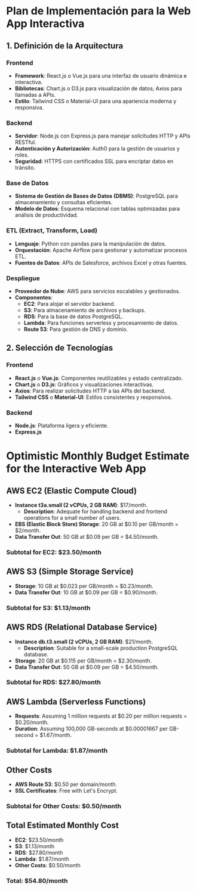 # Plan de Implementación para la Web App Interactiva

## 1. Definición de la Arquitectura

### Frontend

- **Framework**: React.js o Vue.js para una interfaz de usuario dinámica e interactiva.
- **Bibliotecas**: Chart.js o D3.js para visualización de datos; Axios para llamadas a APIs.
- **Estilo**: Tailwind CSS o Material-UI para una apariencia moderna y responsiva.

### Backend

- **Servidor**: Node.js con Express.js para manejar solicitudes HTTP y APIs RESTful.
- **Autenticación y Autorización**: Auth0 para la gestión de usuarios y roles.
- **Seguridad**: HTTPS con certificados SSL para encriptar datos en tránsito.

### Base de Datos

- **Sistema de Gestión de Bases de Datos (DBMS)**: PostgreSQL para almacenamiento y consultas eficientes.
- **Modelo de Datos**: Esquema relacional con tablas optimizadas para análisis de productividad.

### ETL (Extract, Transform, Load)

- **Lenguaje**: Python con pandas para la manipulación de datos.
- **Orquestación**: Apache Airflow para gestionar y automatizar procesos ETL.
- **Fuentes de Datos**: APIs de Salesforce, archivos Excel y otras fuentes.

### Despliegue

- **Proveedor de Nube**: AWS para servicios escalables y gestionados.
- **Componentes**:
    - **EC2**: Para alojar el servidor backend.
    - **S3**: Para almacenamiento de archivos y backups.
    - **RDS**: Para la base de datos PostgreSQL.
    - **Lambda**: Para funciones serverless y procesamiento de datos.
    - **Route 53**: Para gestión de DNS y dominio.

## 2. Selección de Tecnologías

### Frontend

- **React.js** o **Vue.js**: Componentes reutilizables y estado centralizado.
- **Chart.js** o **D3.js**: Gráficos y visualizaciones interactivas.
- **Axios**: Para realizar solicitudes HTTP a las APIs del backend.
- **Tailwind CSS** o **Material-UI**: Estilos consistentes y responsivos.

### Backend

- **Node.js**: Plataforma ligera y eficiente.
- **Express.js**

<!-- Bugdet -->

# Optimistic Monthly Budget Estimate for the Interactive Web App

## AWS EC2 (Elastic Compute Cloud)

- **Instance t3a.small (2 vCPUs, 2 GB RAM)**: $17/month.
    - **Description**: Adequate for handling backend and frontend operations for a small number of users.
- **EBS (Elastic Block Store) Storage**: 20 GB at $0.10 per GB/month = $2/month.
- **Data Transfer Out**: 50 GB at $0.09 per GB = $4.50/month.

### Subtotal for EC2: $23.50/month

## AWS S3 (Simple Storage Service)

- **Storage**: 10 GB at $0.023 per GB/month = $0.23/month.
- **Data Transfer Out**: 10 GB at $0.09 per GB = $0.90/month.

### Subtotal for S3: $1.13/month

## AWS RDS (Relational Database Service)

- **Instance db.t3.small (2 vCPUs, 2 GB RAM)**: $21/month.
    - **Description**: Suitable for a small-scale production PostgreSQL database.
- **Storage**: 20 GB at $0.115 per GB/month = $2.30/month.
- **Data Transfer Out**: 50 GB at $0.09 per GB = $4.50/month.

### Subtotal for RDS: $27.80/month

## AWS Lambda (Serverless Functions)

- **Requests**: Assuming 1 million requests at $0.20 per million requests = $0.20/month.
- **Duration**: Assuming 100,000 GB-seconds at $0.00001667 per GB-second = $1.67/month.

### Subtotal for Lambda: $1.87/month

## Other Costs

- **AWS Route 53**: $0.50 per domain/month.
- **SSL Certificates**: Free with Let's Encrypt.

### Subtotal for Other Costs: $0.50/month

## Total Estimated Monthly Cost

- **EC2**: $23.50/month
- **S3**: $1.13/month
- **RDS**: $27.80/month
- **Lambda**: $1.87/month
- **Other Costs**: $0.50/month

### **Total: $54.80/month**